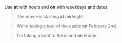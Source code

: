 Use **at** with hours and **on** with weekdays and dates

> The movie is starting **at** midnight.

> We're taking a tour of the castle **on** February 2nd.

> I'm taking a boat to the island **on** Friday.
